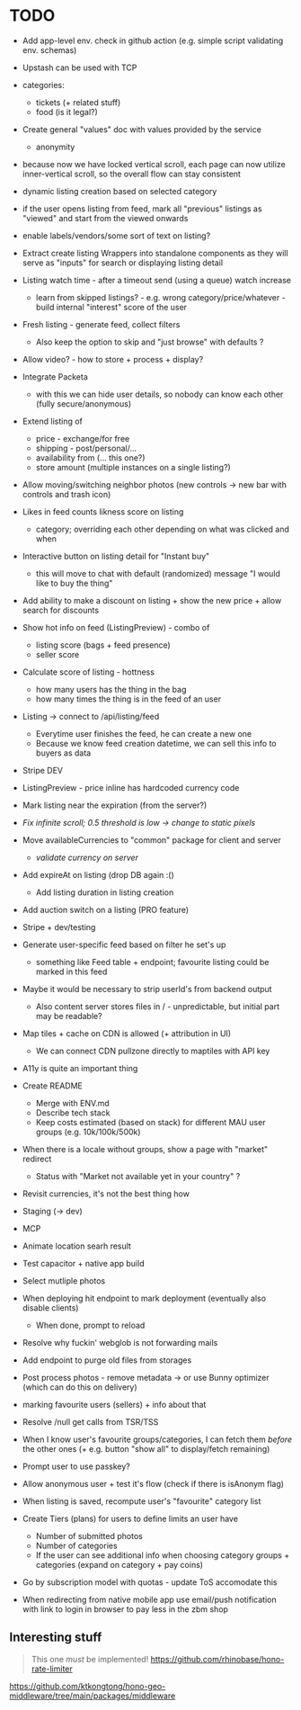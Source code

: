 # TODO

- Add app-level env. check in github action (e.g. simple script validating env. schemas)
- Upstash can be used with TCP

- categories:
    - tickets (+ related stuff)
    - food (is it legal?)

- Create general "values" doc with values provided by the service
    - anonymity

- because now we have locked vertical scroll, each page can now utilize inner-vertical scroll, so the overall flow can stay consistent

- dynamic listing creation based on selected category

- if the user opens listing from feed, mark all "previous" listings as "viewed" and start from the viewed onwards

- enable labels/vendors/some sort of text on listing?

- Extract create listing Wrappers into standalone components as they will serve as "inputs" for search or displaying listing detail

- Listing watch time - after a timeout send (using a queue) watch increase
    - learn from skipped listings? - e.g. wrong category/price/whatever - build internal "interest" score of the user

- Fresh listing - generate feed, collect filters
    - Also keep the option to skip and "just browse" with defaults ?

- Allow video? - how to store + process + display?
- Integrate Packeta
    - with this we can hide user details, so nobody can know each other (fully secure/anonymous)

- Extend listing of
    - price - exchange/for free
    - shipping - post/personal/...
    - availability from (... this one?)
    - store amount (multiple instances on a single listing?)

- Allow moving/switching neighbor photos (new controls -> new bar with controls and trash icon)

- Likes in feed counts likness score on listing
    - category; overriding each other depending on what was clicked and when

- Interactive button on listing detail for "Instant buy"
    - this will move to chat with default (randomized) message "I would like to buy the thing"

- Add ability to make a discount on listing + show the new price + allow search for discounts

- Show hot info on feed (ListingPreview) - combo of
    - listing score (bags + feed presence)
    - seller score

- Calculate score of listing - hottness
    - how many users has the thing in the bag
    - how many times the thing is in the feed of an user

- Listing -> connect to /api/listing/feed
    - Everytime user finishes the feed, he can create a new one
    - Because we know feed creation datetime, we can sell this info to buyers as data
- Stripe DEV
- ListingPreview - price inline has hardcoded currency code
- Mark listing near the expiration (from the server?)

- _Fix infinite scroll; 0.5 threshold is low -> change to static pixels_

- Move availableCurrencies to "common" package for client and server
    - _validate currency on server_
- Add expireAt on listing (drop DB again :()
    - Add listing duration in listing creation
- Add auction switch on a listing (PRO feature)
- Stripe + dev/testing

- Generate user-specific feed based on filter he set's up
    - something like Feed table + endpoint; favourite listing could be marked in this feed
- Maybe it would be necessary to strip userId's from backend output
    - Also content server stores files in /<id> - unpredictable, but initial part may be readable?
- Map tiles + cache on CDN is allowed (+ attribution in UI)
    - We can connect CDN pullzone directly to maptiles with API key
- A11y is quite an important thing
- Create README
    - Merge with ENV.md
    - Describe tech stack
    - Keep costs estimated (based on stack) for different MAU user groups (e.g. 10k/100k/500k)

- When there is a locale without groups, show a page with "market" redirect
    - Status with "Market not available yet in your country" ?

- Revisit currencies, it's not the best thing how

- Staging (-> dev)
- MCP

- Animate location searh result
- Test capacitor + native app build

- Select mutliple photos

- When deploying hit endpoint to mark deployment (eventually also disable clients)
    - When done, prompt to reload

- Resolve why fuckin' webglob is not forwarding mails
- Add endpoint to purge old files from storages
- Post process photos - remove metadata -> or use Bunny optimizer (which can do this on delivery)
- marking favourite users (sellers) + info about that

- Resolve /null get calls from TSR/TSS

- When I know user's favourite groups/categories, I can fetch them _before_ the other ones (+ e.g. button "show all" to
    display/fetch remaining)

- Prompt user to use passkey?
- Allow anonymous user + test it's flow (check if there is isAnonym flag)
- When listing is saved, recompute user's "favourite" category list
- Create Tiers (plans) for users to define limits an user have
    - Number of submitted photos
    - Number of categories
    - If the user can see additional info when choosing category groups + categories (expand on category + pay coins)

- Go by subscription model with quotas - update ToS accomodate this

- When redirecting from native mobile app use email/push notification with link to login in browser to pay less in the zbm shop

## Interesting stuff

> This one _must_ be implemented!
> https://github.com/rhinobase/hono-rate-limiter

https://github.com/ktkongtong/hono-geo-middleware/tree/main/packages/middleware
